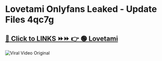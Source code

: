 
 # Lovetami Onlyfans Leaked - Update Files 4qc7g

## <h2><a href="https://clipsfans.com/Lovetami&ref=git">🔗 Click to LINKS ⏩⏩ 👉 🟢 Lovetami </a></h2>

<a href="https://clipsfans.com/Lovetami&ref=git" rel="nofollow" data-target="animated-image.originalLink"><img src="https://i.ibb.co.com/xMMVF88/686577567.gif" alt="Viral Video Original" style="max-width: 100%; display: inline-block;" data-target="animated-image.originalImage"></a>

